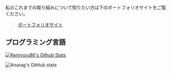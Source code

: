 
私のこれまでの取り組みについて知りたい方は下のポートフォリオサイトをご覧ください。
> [ポートフォリオサイト](https://kentyuru86.github.io/)

## プログラミング言語
[![Kentyuru86's Github Stats](https://github-readme-stats.vercel.app/api/top-langs/?username=Kentyuru86&count_private=true&layout=compact&theme=dark
)](https://github.com/anuraghazra/github-readme-stats)

<!-- [![Top Langs](https://github-readme-stats.vercel.app/api/top-langs/?username=v20e3001&count_private=true&layout=compact&theme=dark
)](https://github.com/anuraghazra/github-readme-stats) -->

![Anurag's GitHub stats](https://github-readme-stats.vercel.app/api?username=Kentyuru86&show_icons=true&theme=dark)